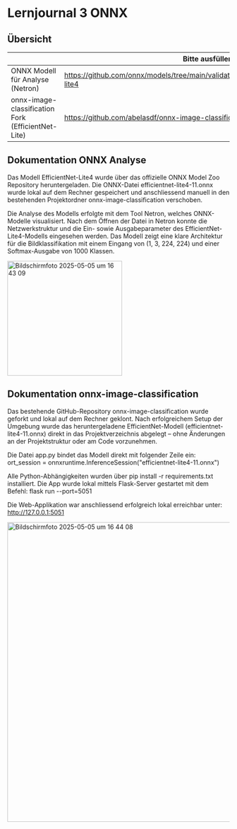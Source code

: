 ﻿# Lernjournal 3 ONNX

## Übersicht

| | Bitte ausfüllen |
| -------- | ------- |
| ONNX Modell für Analyse (Netron) |https://github.com/onnx/models/tree/main/validated/vision/classification/efficientnet-lite4 |
| onnx-image-classification Fork (EfficientNet-Lite) |https://github.com/abelasdf/onnx-image-classification |

## Dokumentation ONNX Analyse

Das Modell EfficientNet-Lite4 wurde über das offizielle ONNX Model Zoo Repository heruntergeladen. Die ONNX-Datei efficientnet-lite4-11.onnx wurde lokal auf dem Rechner gespeichert und anschliessend manuell in den bestehenden Projektordner onnx-image-classification verschoben.

Die Analyse des Modells erfolgte mit dem Tool Netron, welches ONNX-Modelle visualisiert. Nach dem Öffnen der Datei in Netron konnte die Netzwerkstruktur und die Ein- sowie Ausgabeparameter des EfficientNet-Lite4-Modells eingesehen werden. Das Modell zeigt eine klare Architektur für die Bildklassifikation mit einem Eingang von (1, 3, 224, 224) und einer Softmax-Ausgabe von 1000 Klassen.

<img width="260" alt="Bildschirmfoto 2025-05-05 um 16 43 09" src="https://github.com/user-attachments/assets/b4cb48d9-c528-4edc-a6bd-2d3a37fb9db7" />



## Dokumentation onnx-image-classification

Das bestehende GitHub-Repository onnx-image-classification wurde geforkt und lokal auf dem Rechner geklont. Nach erfolgreichem Setup der Umgebung wurde das heruntergeladene EfficientNet-Modell (efficientnet-lite4-11.onnx) direkt in das Projektverzeichnis abgelegt – ohne Änderungen an der Projektstruktur oder am Code vorzunehmen.

Die Datei app.py bindet das Modell direkt mit folgender Zeile ein:
ort_session = onnxruntime.InferenceSession("efficientnet-lite4-11.onnx")

Alle Python-Abhängigkeiten wurden über pip install -r requirements.txt installiert. Die App wurde lokal mittels Flask-Server gestartet mit dem Befehl:
flask run --port=5051

Die Web-Applikation war anschliessend erfolgreich lokal erreichbar unter:
http://127.0.0.1:5051

<img width="679" alt="Bildschirmfoto 2025-05-05 um 16 44 08" src="https://github.com/user-attachments/assets/05ec279d-1022-46de-97cb-4616626773d1" />

